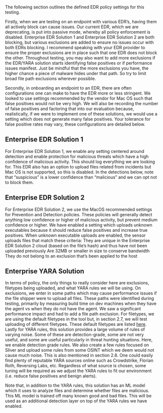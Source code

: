 The following section outlines the defined EDR policy settings for this testing.

Firstly, when we are testing on an endpoint with various EDR’s, having them all actively block can cause issues. Our current EDR, which we are deprecating, is put into passive mode, whereby all policy enforcement is disabled. Enterprise EDR Solution 1 and Enterprise EDR Solution 2 are both blocking, but various exclusions are added to ensure no issues occur with both EDRs blocking. I recommend speaking with your EDR provider to ensure the proper exclusions are in place such that one EDR does not block the other. Throughout testing, you may also want to add more exclusions if the EDR/YARA solution starts identifying false positives or if performance issues manifest. Just be mindful that the more exclusions you have, the higher chance a piece of malware hides under that path. So try to limit broad file path exclusions wherever possible.

Secondly, in onboarding an endpoint to an EDR, there are often configurations one can make to have the EDR more or less stringent. We looked to use settings recommended by the vendor for Mac OS such that false positives would not be very high. We will also be recording the number of false positives and factoring that into our evaluation because, realistically, if we were to implement one of these solutions, we would use a setting which does not generate many false positives. Your tolerance for false positive rates may vary, these configurations are detailed below.

## **Enterprise EDR Solution 1**

For Enterprise EDR Solution 1, we enable any setting centered around detection and enable protection for malicious threats which have a high confidence of malicious activity. This should log everything we are looking for. This EDR also has an option to upload files related from incidents but Mac OS is not supported, so this is disabled. In the detections below, note that “suspicious” is a lower confidence than “malicious” and we can opt not to block them.

## **Enterprise EDR Solution 2**

For Enterprise EDR Solution 2, we use the MacOS recommended settings for Prevention and Detection policies. These policies will generally detect anything low confidence or higher of malicious activity, but prevent medium confidence or higher. We have enabled a setting which uploads unknown executables because it should reduce false positives and increase true positives. When unknown executable uploads are enabled, the sensor uploads files that match these criteria:
They are unique in the Enterprise EDR Solution 2 cloud (based on the file’s hash) and thus have not been uploaded previously 
Are 32MB or smaller in size to conserve bandwidth
They do not belong to an exclusion that’s been applied to the host

## **Enterprise YARA Solution**

In terms of policy, the only things to really consider here are exclusions, filetypes being uploaded, and what YARA rules we will be using. On exclusions, we enter in some paths which may cause performance issues if the file shipper were to upload all files. These paths were identified during testing, primarily by measuring build time on dev machines when they have the agent vs when they do not have the agent. We saw a significant performance impact and had to add a file path exclusion. For filetypes, we are using the default filetypes in the tool but, in section 2.7, we will test uploading of different filetypes. These default filetypes are listed [here](https://github.com/lawrence737/EDR-YARA-Testing/blob/main/YARA_Solution_filetypes_for_analysis). Lastly for YARA rules, this solution provides a large volume of rules of varying noise. Some of these are detection-grade, some are not very useful, and some are useful particularly in threat hunting situations. Here, we enable detection grade rules. We also create a few rules focused on Sliver and upload some rules from some OSINT which we deem would not cause much noise. This is also mentioned in section 2.8. One could easily find plenty of reputable YARA sources online such as Crowdstrike, Florian Roth, Reversing Labs, etc. Regardless of what source is chosen, some tuning will be required as we adjust the YARA rules to fit our environment (i.e. reduce false positives and benign alerts).

Note that, in addition to the YARA rules, this solution has an ML model which it uses to analyze files and determine whether files are malicious. This ML model is trained off many known good and bad files. This will be used as an additional detection layer on top of the YARA rules we have enabled.

